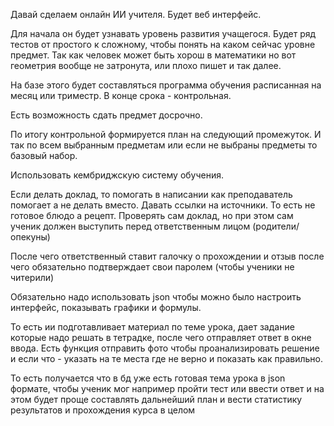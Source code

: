 Давай сделаем онлайн ИИ учителя.
Будет веб интерфейс.

Для начала он будет узнавать уровень развития учащегося. Будет ряд тестов от простого к сложному, чтобы понять на каком сейчас уровне предмет. Так как человек может быть хорош в математики но вот геометрия вообще не затронута, или плохо пишет и так далее. 

На базе этого будет составляться программа обучения расписанная на месяц или триместр. В конце срока - контрольная. 

Есть возможность сдать предмет досрочно. 

По итогу контрольной формируется план на следующий промежуток. И так по всем выбранным предметам или если не выбраны предметы то базовый набор.

Использовать кембриджскую систему обучения. 

Если делать доклад, то помогать в написании как преподаватель помогает а не делать вместо. Давать ссылки на источники. То есть не готовое блюдо а рецепт. Проверять сам доклад, но при этом сам ученик должен выступить перед ответственным лицом (родители/опекуны)

После чего ответственный ставит галочку о прохождении и отзыв после чего обязательно подтверждает свои паролем (чтобы ученики не читерили)


Обязательно надо использовать json чтобы можно было настроить интерфейс, показывать графики и формулы. 


То есть ии подготавливает материал по теме урока, дает задание которые надо решать в тетрадке, после чего отправляет ответ в окне ввода. Есть функция отправить фото чтобы проанализировать решение и если что - указать на те места где не верно и показать как правильно.

То есть получается что в бд уже есть готовая тема урока в json формате, чтобы ученик мог например пройти тест или ввести ответ и на этом будет проще составлять дальнейший план и вести статистику результатов и прохождения курса в целом